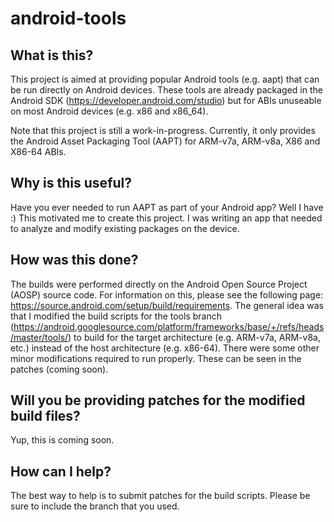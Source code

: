 # android-tools

## What is this?

This project is aimed at providing popular Android tools (e.g. aapt) that can be run directly on Android devices.  These tools are already packaged in the Android SDK (https://developer.android.com/studio) but for ABIs unuseable on most Android devices (e.g. x86 and x86_64).

Note that this project is still a work-in-progress. Currently, it only provides the Android Asset Packaging Tool (AAPT) for ARM-v7a, ARM-v8a, X86 and X86-64 ABIs. 

## Why is this useful?

Have you ever needed to run AAPT as part of your Android app? Well I have :)  This motivated me to create this project.  I was writing an app that needed to analyze and modify existing packages on the device.  

## How was this done?

The builds were performed directly on the Android Open Source Project (AOSP) source code.  For information on this, please see the following page: https://source.android.com/setup/build/requirements.  The general idea was that I modified the build scripts for the tools branch (https://android.googlesource.com/platform/frameworks/base/+/refs/heads/master/tools/) to build for the target architecture (e.g. ARM-v7a, ARM-v8a, etc.) instead of the host architecture (e.g. x86-64).  There were some other minor modifications required to run properly.  These can be seen in the patches (coming soon).

## Will you be providing patches for the modified build files?

Yup, this is coming soon.

## How can I help?

The best way to help is to submit patches for the build scripts.  Please be sure to include the branch that you used. 
